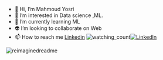 - 👋 Hi, I’m Mahmoud Yosri
- 👀 I’m interested in Data science ,ML.
- 🌱 I’m currently learning ML
- 👽 I’m looking to collaborate on Web
- 📫 How to reach me [Linkedin](https://www.linkedin.com/in/mahmoud-yosri-b30a89212/)
<img src="https://komarev.com/ghpvc/?username=mahmoudyosrimahmoud13&color=brightgreen" alt="watching_count" /><a href="[https://www.linkedin.com/in/dhanushkamadushan/](https://www.linkedin.com/in/mahmoud-yosri-b30a89212/)" target="_blank"><img src="https://img.shields.io/badge/LinkedIn-%230077B5.svg?&style=flat-square&logo=linkedin&logoColor=white" alt="LinkedIn"></a>

<img src="https://myreadme.vercel.app/api/embed/mahmoudyosrimahmoud13?panels=userstatistics,toprepositories,toplanguages,commitgraph" alt="reimaginedreadme" />
<!---
mahmoudyosrimahmoud13/mahmoudyosrimahmoud13 is a ✨ special ✨ repository because its `README.md` (this file) appears on your GitHub profile.
You can click the Preview link to take a look at your changes.
--->
